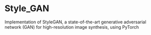 # Style_GAN
Implementation of StyleGAN, a state-of-the-art generative adversarial network (GAN) for high-resolution image synthesis, using PyTorch
